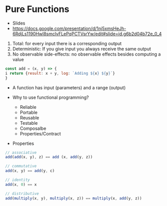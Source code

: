 # Pure Functions

* Slides
* https://docs.google.com/presentation/d/1nj5xmsHeJh-6RdjLs1190Hwl8smclvFLePqPCTVsrYw/edit#slide=id.g6b2d04b72e_0_4

1) Total: for every input there is a corresponding output
2) Deterministic: If you give input you always receive the same output
3) No observable side-effects: no observable effects besides computing a value

```js
const add = (x, y) => {
i return {result: x + y, log: `Adding ${x} ${y}`}
}
```

* A function has input (parameters) and a range (output)

* Why to use functional programming?
  * Reliable
  * Portable
  * Reusable
  * Testable
  * Composalbe
  * Properties/Contract


* Properties

```js
// associative
add(add(x, y), z) == add (x, add(y, z))

// commutative
add(x, y) == add(y, c)

// identity
add(x, 0) == x

// distributive
add(multiply(x, y), multiply(x, z)) == multiply(x, add(y, z))
```

